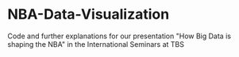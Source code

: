 # NBA-Data-Visualization
Code and further explanations for our presentation "How Big Data is shaping the NBA" in the International Seminars at TBS
